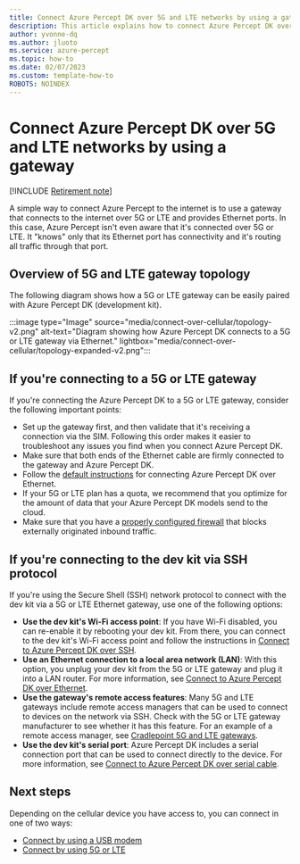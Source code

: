 ```yaml
---
title: Connect Azure Percept DK over 5G and LTE networks by using a gateway
description: This article explains how to connect Azure Percept DK over 5G and LTE networks by using a cellular gateway.
author: yvonne-dq
ms.author: jluoto
ms.service: azure-percept
ms.topic: how-to 
ms.date: 02/07/2023
ms.custom: template-how-to
ROBOTS: NOINDEX
---
```

# Connect Azure Percept DK over 5G and LTE networks by using a gateway

[!INCLUDE [Retirement note](./includes/retire.md)]

A simple way to connect Azure Percept to the internet is to use a gateway that connects to the internet over 5G or LTE and provides Ethernet ports. In this case, Azure Percept isn't even aware that it's connected over 5G or LTE. It "knows" only that its Ethernet port has connectivity and it's routing all traffic through that port.  


## Overview of 5G and LTE gateway topology

The following diagram shows how a 5G or LTE gateway can be easily paired with Azure Percept DK (development kit).

:::image type="Image" source="media/connect-over-cellular/topology-v2.png" alt-text="Diagram showing how Azure Percept DK connects to a 5G or LTE gateway via Ethernet." lightbox="media/connect-over-cellular/topology-expanded-v2.png":::

## If you're connecting to a 5G or LTE gateway

If you're connecting the Azure Percept DK to a 5G or LTE gateway, consider the following important points:
- Set up the gateway first, and then validate that it's receiving a connection via the SIM. Following this order makes it easier to troubleshoot any issues you find when you connect Azure Percept DK.
- Make sure that both ends of the Ethernet cable are firmly connected to the gateway and Azure Percept DK.
- Follow the [default instructions](./how-to-connect-over-ethernet.md) for connecting Azure Percept DK over Ethernet.
- If your 5G or LTE plan has a quota, we recommend that you optimize for the amount of data that your Azure Percept DK models send to the cloud.
- Make sure that you have a [properly configured firewall](./concept-security-configuration.md) that blocks externally originated inbound traffic.

## If you're connecting to the dev kit via SSH protocol

If you're using the Secure Shell (SSH) network protocol to connect with the dev kit via a 5G or LTE Ethernet gateway, use one of the following options:
- **Use the dev kit's Wi-Fi access point**: If you have Wi-Fi disabled, you can re-enable it by rebooting your dev kit. From there, you can connect to the dev kit's Wi-Fi access point and follow the instructions in [Connect to Azure Percept DK over SSH](./how-to-ssh-into-percept-dk.md).
- **Use an Ethernet connection to a local area network (LAN)**: With this option, you unplug your dev kit from the 5G or LTE gateway and plug it into a LAN router. For more information, see [Connect to Azure Percept DK over Ethernet](./how-to-connect-over-ethernet.md). 
- **Use the gateway's remote access features**: Many 5G and LTE gateways include remote access managers that can be used to connect to devices on the network via SSH. Check with the 5G or LTE gateway manufacturer to see whether it has this feature. For an example of a remote access manager, see [Cradlepoint 5G and LTE gateways](https://customer.cradlepoint.com/s/article/NCM-Remote-Connect-LAN-Manager).
- **Use the dev kit's serial port**: Azure Percept DK includes a serial connection port that can be used to connect directly to the device. For more information, see [Connect to Azure Percept DK over serial cable](./how-to-connect-to-percept-dk-over-serial.md).

## Next steps
Depending on the cellular device you have access to, you can connect in one of two ways:

* [Connect by using a USB modem](./connect-over-cellular-usb.md)
* [Connect by using 5G or LTE](./connect-over-cellular.md)
